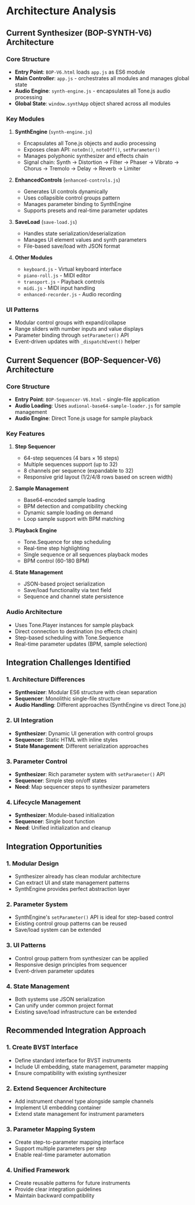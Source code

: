 # Architecture Analysis

## Current Synthesizer (BOP-SYNTH-V6) Architecture

### Core Structure
- **Entry Point**: `BOP-V6.html` loads `app.js` as ES6 module
- **Main Controller**: `app.js` - orchestrates all modules and manages global state
- **Audio Engine**: `synth-engine.js` - encapsulates all Tone.js audio processing
- **Global State**: `window.synthApp` object shared across all modules

### Key Modules
1. **SynthEngine** (`synth-engine.js`)
   - Encapsulates all Tone.js objects and audio processing
   - Exposes clean API: `noteOn()`, `noteOff()`, `setParameter()`
   - Manages polyphonic synthesizer and effects chain
   - Signal chain: Synth → Distortion → Filter → Phaser → Vibrato → Chorus → Tremolo → Delay → Reverb → Limiter

2. **EnhancedControls** (`enhanced-controls.js`)
   - Generates UI controls dynamically
   - Uses collapsible control groups pattern
   - Manages parameter binding to SynthEngine
   - Supports presets and real-time parameter updates

3. **SaveLoad** (`save-load.js`)
   - Handles state serialization/deserialization
   - Manages UI element values and synth parameters
   - File-based save/load with JSON format

4. **Other Modules**
   - `keyboard.js` - Virtual keyboard interface
   - `piano-roll.js` - MIDI editor
   - `transport.js` - Playback controls
   - `midi.js` - MIDI input handling
   - `enhanced-recorder.js` - Audio recording

### UI Patterns
- Modular control groups with expand/collapse
- Range sliders with number inputs and value displays
- Parameter binding through `setParameter()` API
- Event-driven updates with `_dispatchEvent()` helper

## Current Sequencer (BOP-Sequencer-V6) Architecture

### Core Structure
- **Entry Point**: `BOP-Sequencer-V6.html` - single-file application
- **Audio Loading**: Uses `audional-base64-sample-loader.js` for sample management
- **Audio Engine**: Direct Tone.js usage for sample playback

### Key Features
1. **Step Sequencer**
   - 64-step sequences (4 bars × 16 steps)
   - Multiple sequences support (up to 32)
   - 8 channels per sequence (expandable to 32)
   - Responsive grid layout (1/2/4/8 rows based on screen width)

2. **Sample Management**
   - Base64-encoded sample loading
   - BPM detection and compatibility checking
   - Dynamic sample loading on demand
   - Loop sample support with BPM matching

3. **Playback Engine**
   - Tone.Sequence for step scheduling
   - Real-time step highlighting
   - Single sequence or all sequences playback modes
   - BPM control (60-180 BPM)

4. **State Management**
   - JSON-based project serialization
   - Save/load functionality via text field
   - Sequence and channel state persistence

### Audio Architecture
- Uses Tone.Player instances for sample playback
- Direct connection to destination (no effects chain)
- Step-based scheduling with Tone.Sequence
- Real-time parameter updates (BPM, sample selection)

## Integration Challenges Identified

### 1. Architecture Differences
- **Synthesizer**: Modular ES6 structure with clean separation
- **Sequencer**: Monolithic single-file structure
- **Audio Handling**: Different approaches (SynthEngine vs direct Tone.js)

### 2. UI Integration
- **Synthesizer**: Dynamic UI generation with control groups
- **Sequencer**: Static HTML with inline styles
- **State Management**: Different serialization approaches

### 3. Parameter Control
- **Synthesizer**: Rich parameter system with `setParameter()` API
- **Sequencer**: Simple step on/off states
- **Need**: Map sequencer steps to synthesizer parameters

### 4. Lifecycle Management
- **Synthesizer**: Module-based initialization
- **Sequencer**: Single boot function
- **Need**: Unified initialization and cleanup

## Integration Opportunities

### 1. Modular Design
- Synthesizer already has clean modular architecture
- Can extract UI and state management patterns
- SynthEngine provides perfect abstraction layer

### 2. Parameter System
- SynthEngine's `setParameter()` API is ideal for step-based control
- Existing control group patterns can be reused
- Save/load system can be extended

### 3. UI Patterns
- Control group pattern from synthesizer can be applied
- Responsive design principles from sequencer
- Event-driven parameter updates

### 4. State Management
- Both systems use JSON serialization
- Can unify under common project format
- Existing save/load infrastructure can be extended

## Recommended Integration Approach

### 1. Create BVST Interface
- Define standard interface for BVST instruments
- Include UI embedding, state management, parameter mapping
- Ensure compatibility with existing synthesizer

### 2. Extend Sequencer Architecture
- Add instrument channel type alongside sample channels
- Implement UI embedding container
- Extend state management for instrument parameters

### 3. Parameter Mapping System
- Create step-to-parameter mapping interface
- Support multiple parameters per step
- Enable real-time parameter automation

### 4. Unified Framework
- Create reusable patterns for future instruments
- Provide clear integration guidelines
- Maintain backward compatibility

